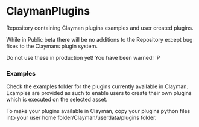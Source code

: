 # ClaymanPlugins

Repository containing Clayman plugins examples and user created plugins.


While in Public beta there will be no additions to the Repository except bug fixes to the Claymans plugin system.


Do not use these in production yet! You have been warned! :P



### Examples

Check the examples folder for the plugins currently available in Clayman.
Examples are provided as such to enable users to create their own plugins which is executed on the selected asset.

To make your plugins available in Clayman, copy your plugins python files into your user home folder/Clayman/userdata/plugins folder.